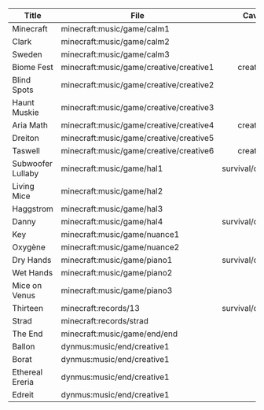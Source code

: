 | Title             | File                                    |       Cave        |       Cold        |        Hot        |       Nice        |       Down        |        End        |
|-------------------|-----------------------------------------|:-----------------:|:-----------------:|:-----------------:|:-----------------:|:-----------------:|:-----------------:|
| Minecraft         | minecraft:music/game/calm1              |                   |                   |                   | survival/creative |                   |                   |
| Clark             | minecraft:music/game/calm2              |                   |                   |                   |                   | survival/creative |                   |              
| Sweden            | minecraft:music/game/calm3              |                   |                   |                   | survival/creative |                   |                   |
| Biome Fest        | minecraft:music/game/creative/creative1 |     creative      |                   |                   |                   |     creative      |                   |
| Blind Spots       | minecraft:music/game/creative/creative2 |                   |     creative      |                   |     creative      |                   |                   |
| Haunt Muskie      | minecraft:music/game/creative/creative3 |                   |                   |     creative      |     creative      |                   |                   |
| Aria Math         | minecraft:music/game/creative/creative4 |     creative      |                   |     creative      |                   |                   |                   |
| Dreiton           | minecraft:music/game/creative/creative5 |                   |     creative      |                   |                   |     creative      |                   |
| Taswell           | minecraft:music/game/creative/creative6 |     creative      |                   |                   |                   |     creative      |                   |
| Subwoofer Lullaby | minecraft:music/game/hal1               | survival/creative |                   |                   |                   | survival/creative |                   |
| Living Mice       | minecraft:music/game/hal2               |                   | survival/creative |                   | survival/creative |                   |                   |
| Haggstrom         | minecraft:music/game/hal3               |                   |                   | survival/creative | survival/creative |                   |                   |
| Danny             | minecraft:music/game/hal4               | survival/creative |                   |                   |                   | survival/creative |                   |
| Key               | minecraft:music/game/nuance1            |                   |                   |                   |                   | survival/creative |                   |
| Oxygène           | minecraft:music/game/nuance2            |                   | survival/creative |                   |                   |                   |                   |
| Dry Hands         | minecraft:music/game/piano1             | survival/creative |                   |                   |                   | survival/creative |                   |
| Wet Hands         | minecraft:music/game/piano2             |                   |                   |                   | survival/creative |                   |                   |
| Mice on Venus     | minecraft:music/game/piano3             |                   |                   |                   |                   | survival/creative |                   |
| Thirteen          | minecraft:records/13                    | survival/creative |                   |                   |                   |                   |                   |
| Strad             | minecraft:records/strad                 |                   |                   | survival/creative |                   |                   |                   |
| The End           | minecraft:music/game/end/end            |                   |                   |                   |                   |                   | survival/creative |
| Ballon            | dynmus:music/end/creative1              |                   |                   |                   |                   |                   |     creative      |
| Borat             | dynmus:music/end/creative1              |                   |                   |                   |                   |                   |     creative      |
| Ethereal Ereria   | dynmus:music/end/creative1              |                   |                   |                   |                   |                   |     creative      |
| Edreit            | dynmus:music/end/creative1              |                   |                   |                   |                   |                   |     creative      |